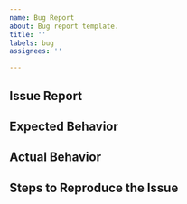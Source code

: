 ```yaml
---
name: Bug Report
about: Bug report template.
title: ''
labels: bug
assignees: ''

---
```


## Issue Report

<!--- Provide a description for the behavior -->

## Expected Behavior

<!--- Write out the expected behavior here -->

## Actual Behavior

<!--- Write out a detailed description -->

## Steps to Reproduce the Issue

<!--- Write out detailed steps to reproduce the issue here -->
